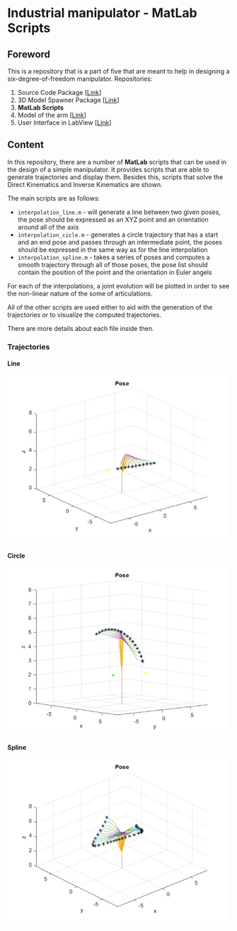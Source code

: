 # Industrial manipulator - MatLab Scripts
## Foreword
This is a repository that is a part of five that are meant to help in designing a six-degree-of-freedom manipulator.
Repositories:
 1. Source Code Package [[Link][script]]
 2. 3D Model Spawner Package [[Link][spawner]]
 3. **MatLab Scripts** 
 4. Model of the arm [[Link][model]]
 5. User Interface in LabView [[Link][UI]]

## Content 

In this repository, there are a number of **MatLab** scripts that can be used in the design of a simple manipulator. It provides scripts that are able to generate trajectories and display them. Besides this, scripts that solve the Direct Kinematics and Inverse Kinematics are shown. 

The main scripts are as follows:

 - `interpolation_line.m` - will generate a line between two given poses, the pose should be expressed as an XYZ point and an orientation around all of the axis
 - `interpolation_cicle.m` - generates a circle trajectory that has a start and an end pose and passes through an intermediate point, the poses should be expressed in the same way as for the line interpolation
 - `interpolation_spline.m` - takes a series of poses and computes a smooth trajectory through all of those poses, the pose list should contain the position of the point and the orientation in Euler angels 

For each of the interpolations, a joint evolution will be plotted in order to see the non-linear nature of the some of articulations. 

All of the other scripts are used either to aid with the generation of the trajectories or to visualize the computed trajectories.

There are more details about each file inside then.

### Trajectories 
#### Line
<img src="https://github.com/mandarius-dev/arm_matlab_scripts/blob/main/media/line.png" width="500" >

#### Circle
<img src="https://github.com/mandarius-dev/arm_matlab_scripts/blob/main/media/circle.png" width="500" >

#### Spline
<img src="https://github.com/mandarius-dev/arm_matlab_scripts/blob/main/media/spline.png" width="500" >

[UI]: https://github.com/mandarius-dev/arm_user_interface
[spawner]: https://github.com/mandarius-dev/arm_model_spawner
[script]: https://github.com/mandarius-dev/arm_matlab_scripts
[control]: https://github.com/mandarius-dev/arm_control
[model]: https://github.com/mandarius-dev/arm_3d_model

